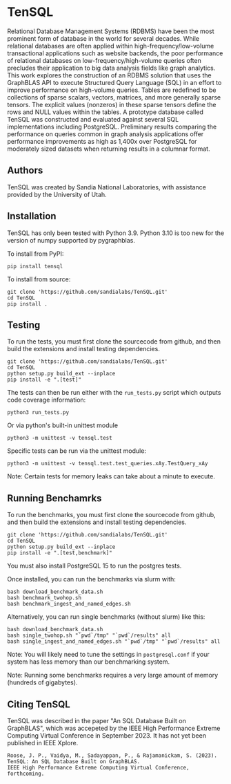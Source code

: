 # TenSQL
Relational Database Management Systems (RDBMS) have been the most prominent
form of database in the world for several decades. While relational databases
are often applied within high-frequency/low-volume transactional applications
such as website backends, the poor performance of relational databases on
low-frequency/high-volume queries often precludes their application to big data
analysis fields like graph analytics. This work explores the construction of an
RDBMS solution that uses the GraphBLAS API to execute Structured Query Language
(SQL) in an effort to improve performance on high-volume queries. Tables are
redefined to be collections of sparse scalars, vectors, matrices, and more
generally sparse tensors. The explicit values (nonzeros) in these sparse
tensors define the rows and NULL values within the tables. A prototype database
called TenSQL was constructed and evaluated against several SQL implementations
including PostgreSQL. Preliminary results comparing the performance on queries
common in graph analysis applications offer performance improvements as high as
1,400x over PostgreSQL for moderately sized datasets when returning results in
a columnar format.

## Authors
TenSQL was created by Sandia National Laboratories, with assistance provided by
the University of Utah.  

## Installation
TenSQL has only been tested with Python 3.9.  Python 3.10 is too new for the
version of numpy supported by pygraphblas.  

To install from PyPI:
```
pip install tensql
```

To install from source:
```
git clone 'https://github.com/sandialabs/TenSQL.git'
cd TenSQL
pip install .
```

## Testing
To run the tests, you must first clone the sourcecode from github, and then
build the extensions and install testing dependencies.
```
git clone 'https://github.com/sandialabs/TenSQL.git'
cd TenSQL
python setup.py build_ext --inplace
pip install -e ".[test]"
```

The tests can then be run either with the `run_tests.py` script which outputs
code coverage information:
```
python3 run_tests.py
```

Or via python's built-in unittest module
```
python3 -m unittest -v tensql.test
```

Specific tests can be run via the unittest module:
```
python3 -m unittest -v tensql.test.test_queries.xAy.TestQuery_xAy
```

Note: Certain tests for memory leaks can take about a minute to execute.

## Running Benchamrks
To run the benchmarks, you must first clone the sourcecode from github, and then
build the extensions and install testing dependencies.
```
git clone 'https://github.com/sandialabs/TenSQL.git'
cd TenSQL
python setup.py build_ext --inplace
pip install -e ".[test,benchmark]"
```

You must also install PostgreSQL 15 to run the postgres tests.

Once installed, you can run the benchmarks via slurm with:
```
bash download_benchmark_data.sh
bash benchmark_twohop.sh
bash benchmark_ingest_and_named_edges.sh
```

Alternatively, you can run single benchmarks (without slurm) like this:
```
bash download_benchmark_data.sh
bash single_twohop.sh "`pwd`/tmp" "`pwd`/results" all
bash single_ingest_and_named_edges.sh "`pwd`/tmp" "`pwd`/results" all
```

Note: You will likely need to tune the settings in `postgresql.conf` if your
system has less memory than our benchmarking system.

Note: Running some benchmarks requires a very large amount of memory (hundreds
of gigabytes).  

## Citing TenSQL
TenSQL was described in the paper "An SQL Database Built on GraphBLAS", which
was accepeted by the IEEE High Performance Extreme Computing Virtual Conference
in September 2023.  It has not yet been published in IEEE Xplore.
```
Roose, J. P., Vaidya, M., Sadayappan, P., & Rajamanickam, S. (2023). TenSQL: An SQL Database Built on GraphBLAS. 
IEEE High Performance Extreme Computing Virtual Conference, forthcoming.
```
